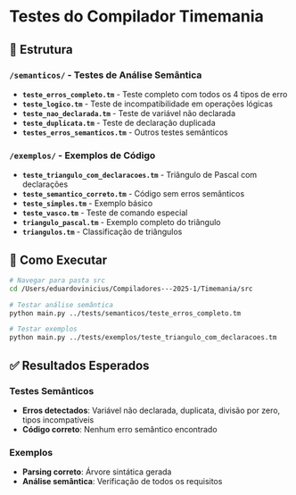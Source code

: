 # Testes do Compilador Timemania

## 📁 Estrutura

### `/semanticos/` - Testes de Análise Semântica
- **`teste_erros_completo.tm`** - Teste completo com todos os 4 tipos de erro
- **`teste_logico.tm`** - Teste de incompatibilidade em operações lógicas
- **`teste_nao_declarada.tm`** - Teste de variável não declarada
- **`teste_duplicata.tm`** - Teste de declaração duplicada
- **`testes_erros_semanticos.tm`** - Outros testes semânticos

### `/exemplos/` - Exemplos de Código
- **`teste_triangulo_com_declaracoes.tm`** - Triângulo de Pascal com declarações
- **`teste_semantico_correto.tm`** - Código sem erros semânticos
- **`teste_simples.tm`** - Exemplo básico
- **`teste_vasco.tm`** - Teste de comando especial
- **`triangulo_pascal.tm`** - Exemplo completo do triângulo
- **`triangulos.tm`** - Classificação de triângulos

## 🧪 Como Executar

```bash
# Navegar para pasta src
cd /Users/eduardovinicius/Compiladores---2025-1/Timemania/src

# Testar análise semântica
python main.py ../tests/semanticos/teste_erros_completo.tm

# Testar exemplos
python main.py ../tests/exemplos/teste_triangulo_com_declaracoes.tm
```

## ✅ Resultados Esperados

### Testes Semânticos
- **Erros detectados**: Variável não declarada, duplicata, divisão por zero, tipos incompatíveis
- **Código correto**: Nenhum erro semântico encontrado

### Exemplos
- **Parsing correto**: Árvore sintática gerada
- **Análise semântica**: Verificação de todos os requisitos
